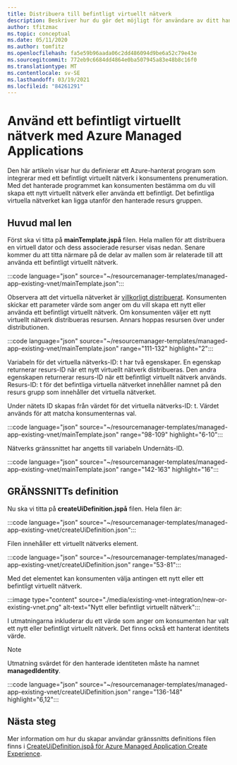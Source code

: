 ```yaml
---
title: Distribuera till befintligt virtuellt nätverk
description: Beskriver hur du gör det möjligt för användare av ditt hanterade program att välja ett befintligt virtuellt nätverk. Det virtuella nätverket kan ligga utanför det hanterade programmet.
author: tfitzmac
ms.topic: conceptual
ms.date: 05/11/2020
ms.author: tomfitz
ms.openlocfilehash: fa5e59b96aada06c2dd486094d9be6a52c79e43e
ms.sourcegitcommit: 772eb9c6684dd4864e0ba507945a83e48b8c16f0
ms.translationtype: MT
ms.contentlocale: sv-SE
ms.lasthandoff: 03/19/2021
ms.locfileid: "84261291"
---
```

# <a name="use-existing-virtual-network-with-azure-managed-applications"></a>Använd ett befintligt virtuellt nätverk med Azure Managed Applications

Den här artikeln visar hur du definierar ett Azure-hanterat program som integrerar med ett befintligt virtuellt nätverk i konsumentens prenumeration. Med det hanterade programmet kan konsumenten bestämma om du vill skapa ett nytt virtuellt nätverk eller använda ett befintligt. Det befintliga virtuella nätverket kan ligga utanför den hanterade resurs gruppen.

## <a name="main-template"></a>Huvud mal len

Först ska vi titta på **mainTemplate.jspå** filen. Hela mallen för att distribuera en virtuell dator och dess associerade resurser visas nedan. Senare kommer du att titta närmare på de delar av mallen som är relaterade till att använda ett befintligt virtuellt nätverk.

:::code language="json" source="~/resourcemanager-templates/managed-app-existing-vnet/mainTemplate.json":::

Observera att det virtuella nätverket är [villkorligt distribuerat](../templates/conditional-resource-deployment.md). Konsumenten skickar ett parameter värde som anger om du vill skapa ett nytt eller använda ett befintligt virtuellt nätverk. Om konsumenten väljer ett nytt virtuellt nätverk distribueras resursen. Annars hoppas resursen över under distributionen.

:::code language="json" source="~/resourcemanager-templates/managed-app-existing-vnet/mainTemplate.json" range="111-132" highlight="2":::

Variabeln för det virtuella nätverks-ID: t har två egenskaper. En egenskap returnerar resurs-ID när ett nytt virtuellt nätverk distribueras. Den andra egenskapen returnerar resurs-ID när ett befintligt virtuellt nätverk används. Resurs-ID: t för det befintliga virtuella nätverket innehåller namnet på den resurs grupp som innehåller det virtuella nätverket.

Under nätets ID skapas från värdet för det virtuella nätverks-ID: t. Värdet används för att matcha konsumenternas val.

:::code language="json" source="~/resourcemanager-templates/managed-app-existing-vnet/mainTemplate.json" range="98-109" highlight="6-10":::

Nätverks gränssnittet har angetts till variabeln Undernäts-ID.

:::code language="json" source="~/resourcemanager-templates/managed-app-existing-vnet/mainTemplate.json" range="142-163" highlight="16":::

## <a name="ui-definition"></a>GRÄNSSNITTs definition

Nu ska vi titta på **createUiDefinition.jspå** filen. Hela filen är:

:::code language="json" source="~/resourcemanager-templates/managed-app-existing-vnet/createUiDefinition.json":::

Filen innehåller ett virtuellt nätverks element.

:::code language="json" source="~/resourcemanager-templates/managed-app-existing-vnet/createUiDefinition.json" range="53-81":::

Med det elementet kan konsumenten välja antingen ett nytt eller ett befintligt virtuellt nätverk.

:::image type="content" source="./media/existing-vnet-integration/new-or-existing-vnet.png" alt-text="Nytt eller befintligt virtuellt nätverk":::

I utmatningarna inkluderar du ett värde som anger om konsumenten har valt ett nytt eller befintligt virtuellt nätverk. Det finns också ett hanterat identitets värde.

> [!NOTE]
> Utmatning svärdet för den hanterade identiteten måste ha namnet **managedIdentity**.

:::code language="json" source="~/resourcemanager-templates/managed-app-existing-vnet/createUiDefinition.json" range="136-148" highlight="6,12":::

## <a name="next-steps"></a>Nästa steg

Mer information om hur du skapar användar gränssnitts definitions filen finns i [CreateUiDefinition.jspå för Azure Managed Application Create Experience](create-uidefinition-overview.md).
